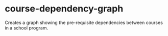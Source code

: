 # course-dependency-graph
Creates a graph showing the pre-requisite dependencies between courses in a school program.
